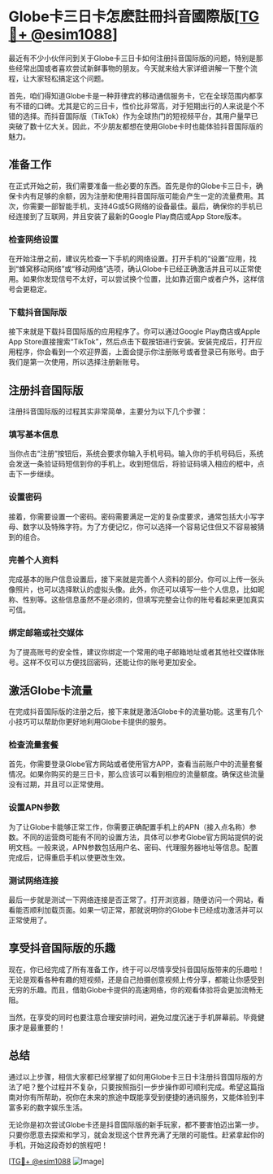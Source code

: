 # Globe卡三日卡怎麽註冊抖音國際版[[TG💪+ @esim1088](https://t.me/s/esim1088)]

最近有不少小伙伴问到关于Globe卡三日卡如何注册抖音国际版的问题，特别是那些经常出国或者喜欢尝试新鲜事物的朋友。今天就来给大家详细讲解一下整个流程，让大家轻松搞定这个问题。

首先，咱们得知道Globe卡是一种菲律宾的移动通信服务卡，它在全球范围内都享有不错的口碑。尤其是它的三日卡，性价比非常高，对于短期出行的人来说是个不错的选择。而抖音国际版（TikTok）作为全球热门的短视频平台，其用户量早已突破了数十亿大关。因此，不少朋友都想在使用Globe卡时也能体验抖音国际版的魅力。

## **准备工作**

在正式开始之前，我们需要准备一些必要的东西。首先是你的Globe卡三日卡，确保卡内有足够的余额，因为注册和使用抖音国际版可能会产生一定的流量费用。其次，你需要一部智能手机，支持4G或5G网络的设备最佳。最后，确保你的手机已经连接到了互联网，并且安装了最新的Google Play商店或App Store版本。

### **检查网络设置**

在开始注册之前，建议先检查一下手机的网络设置。打开手机的“设置”应用，找到“蜂窝移动网络”或“移动网络”选项，确认Globe卡已经正确激活并且可以正常使用。如果你发现信号不太好，可以尝试换个位置，比如靠近窗户或者户外，这样信号会更稳定。

### **下载抖音国际版**

接下来就是下载抖音国际版的应用程序了。你可以通过Google Play商店或Apple App Store直接搜索“TikTok”，然后点击下载按钮进行安装。安装完成后，打开应用程序，你会看到一个欢迎界面，上面会提示你注册账号或者登录已有账号。由于我们是第一次使用，所以选择注册新账号。

## **注册抖音国际版**

注册抖音国际版的过程其实非常简单，主要分为以下几个步骤：

### **填写基本信息**

当你点击“注册”按钮后，系统会要求你输入手机号码。输入你的手机号码后，系统会发送一条验证码短信到你的手机上。收到短信后，将验证码填入相应的框中，点击下一步继续。

### **设置密码**

接着，你需要设置一个密码。密码需要满足一定的复杂度要求，通常包括大小写字母、数字以及特殊字符。为了方便记忆，你可以选择一个容易记住但又不容易被猜到的组合。

### **完善个人资料**

完成基本的账户信息设置后，接下来就是完善个人资料的部分。你可以上传一张头像照片，也可以选择默认的虚拟头像。此外，你还可以填写一些个人信息，比如昵称、性别等。这些信息虽然不是必须的，但填写完整会让你的账号看起来更加真实可信。

### **绑定邮箱或社交媒体**

为了提高账号的安全性，建议你绑定一个常用的电子邮箱地址或者其他社交媒体账号。这样不仅可以方便找回密码，还能让你的账号更加安全。

## **激活Globe卡流量**

在完成抖音国际版的注册之后，接下来就是激活Globe卡的流量功能。这里有几个小技巧可以帮助你更好地利用Globe卡提供的服务。

### **检查流量套餐**

首先，你需要登录Globe官方网站或者使用官方APP，查看当前账户中的流量套餐情况。如果你购买的是三日卡，那么应该可以看到相应的流量额度。确保这些流量没有过期，并且可以正常使用。

### **设置APN参数**

为了让Globe卡能够正常工作，你需要正确配置手机上的APN（接入点名称）参数。不同的运营商可能有不同的设置方法，具体可以参考Globe官方网站提供的说明文档。一般来说，APN参数包括用户名、密码、代理服务器地址等信息。配置完成后，记得重启手机以使更改生效。

### **测试网络连接**

最后一步就是测试一下网络连接是否正常了。打开浏览器，随便访问一个网站，看看能否顺利加载页面。如果一切正常，那就说明你的Globe卡已经成功激活并可以正常使用了。

## **享受抖音国际版的乐趣**

现在，你已经完成了所有准备工作，终于可以尽情享受抖音国际版带来的乐趣啦！无论是观看各种有趣的短视频，还是自己拍摄创意视频上传分享，都能让你感受到无穷的乐趣。而且，借助Globe卡提供的高速网络，你的观看体验将会更加流畅无阻。

当然，在享受的同时也要注意合理安排时间，避免过度沉迷于手机屏幕前。毕竟健康才是最重要的！

## **总结**

通过以上步骤，相信大家都已经掌握了如何用Globe卡三日卡注册抖音国际版的方法了吧？整个过程并不复杂，只要按照指引一步步操作即可顺利完成。希望这篇指南对你有所帮助，祝你在未来的旅途中既能享受到便捷的通讯服务，又能体验到丰富多彩的数字娱乐生活。

无论你是初次尝试Globe卡还是抖音国际版的新手玩家，都不要害怕迈出第一步。只要你愿意去探索和学习，就会发现这个世界充满了无限的可能性。赶紧拿起你的手机，开始这段奇妙的旅程吧！

[[TG💪+ @esim1088](https://t.me/s/esim1088) ![Image](https://i.postimg.cc/4NQfJmqS/Snipaste-2025-05-13-00-14-12.png)]